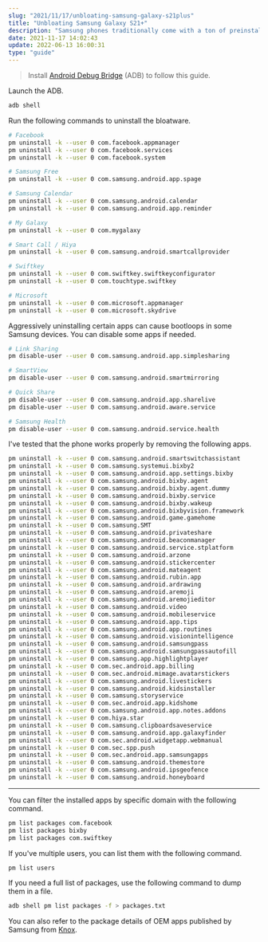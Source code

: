 ```yaml
---
slug: "2021/11/17/unbloating-samsung-galaxy-s21plus"
title: "Unbloating Samsung Galaxy S21+"
description: "Samsung phones traditionally come with a ton of preinstalled bloatware. Learn how to get rid of it using Android Debug Bridge."
date: 2021-11-17 14:02:43
update: 2022-06-13 16:00:31
type: "guide"
---
```


> Install [Android Debug Bridge](https://developer.android.com/tools/adb) (ADB) to follow this guide.

Launch the ADB.

```sh
adb shell
```

Run the following commands to uninstall the bloatware.

```sh
# Facebook
pm uninstall -k --user 0 com.facebook.appmanager
pm uninstall -k --user 0 com.facebook.services
pm uninstall -k --user 0 com.facebook.system

# Samsung Free
pm uninstall -k --user 0 com.samsung.android.app.spage

# Samsung Calendar
pm uninstall -k --user 0 com.samsung.android.calendar
pm uninstall -k --user 0 com.samsung.android.app.reminder

# My Galaxy
pm uninstall -k --user 0 com.mygalaxy

# Smart Call / Hiya
pm uninstall -k --user 0 com.samsung.android.smartcallprovider

# Swiftkey
pm uninstall -k --user 0 com.swiftkey.swiftkeyconfigurator
pm uninstall -k --user 0 com.touchtype.swiftkey

# Microsoft
pm uninstall -k --user 0 com.microsoft.appmanager
pm uninstall -k --user 0 com.microsoft.skydrive
```

Aggressively uninstalling certain apps can cause bootloops in some Samsung devices. You can disable some apps if needed.

```sh
# Link Sharing
pm disable-user --user 0 com.samsung.android.app.simplesharing

# SmartView
pm disable-user --user 0 com.samsung.android.smartmirroring

# Quick Share
pm disable-user --user 0 com.samsung.android.app.sharelive
pm disable-user --user 0 com.samsung.android.aware.service

# Samsung Health
pm disable-user --user 0 com.samsung.android.service.health
```

I've tested that the phone works properly by removing the following apps.

```sh
pm uninstall -k --user 0 com.samsung.android.smartswitchassistant
pm uninstall -k --user 0 com.samsung.systemui.bixby2
pm uninstall -k --user 0 com.samsung.android.app.settings.bixby
pm uninstall -k --user 0 com.samsung.android.bixby.agent
pm uninstall -k --user 0 com.samsung.android.bixby.agent.dummy
pm uninstall -k --user 0 com.samsung.android.bixby.service
pm uninstall -k --user 0 com.samsung.android.bixby.wakeup
pm uninstall -k --user 0 com.samsung.android.bixbyvision.framework
pm uninstall -k --user 0 com.samsung.android.game.gamehome
pm uninstall -k --user 0 com.samsung.SMT
pm uninstall -k --user 0 com.samsung.android.privateshare
pm uninstall -k --user 0 com.samsung.android.beaconmanager
pm uninstall -k --user 0 com.samsung.android.service.stplatform
pm uninstall -k --user 0 com.samsung.android.arzone
pm uninstall -k --user 0 com.samsung.android.stickercenter
pm uninstall -k --user 0 com.samsung.android.mateagent
pm uninstall -k --user 0 com.samsung.android.rubin.app
pm uninstall -k --user 0 com.samsung.android.ardrawing
pm uninstall -k --user 0 com.samsung.android.aremoji
pm uninstall -k --user 0 com.samsung.android.aremojieditor
pm uninstall -k --user 0 com.samsung.android.video
pm uninstall -k --user 0 com.samsung.android.mobileservice
pm uninstall -k --user 0 com.samsung.android.app.tips
pm uninstall -k --user 0 com.samsung.android.app.routines
pm uninstall -k --user 0 com.samsung.android.visionintelligence
pm uninstall -k --user 0 com.samsung.android.samsungpass
pm uninstall -k --user 0 com.samsung.android.samsungpassautofill
pm uninstall -k --user 0 com.samsung.app.highlightplayer
pm uninstall -k --user 0 com.sec.android.app.billing
pm uninstall -k --user 0 com.sec.android.mimage.avatarstickers
pm uninstall -k --user 0 com.samsung.android.livestickers
pm uninstall -k --user 0 com.samsung.android.kidsinstaller
pm uninstall -k --user 0 com.samsung.storyservice
pm uninstall -k --user 0 com.sec.android.app.kidshome
pm uninstall -k --user 0 com.samsung.android.app.notes.addons
pm uninstall -k --user 0 com.hiya.star
pm uninstall -k --user 0 com.samsung.clipboardsaveservice
pm uninstall -k --user 0 com.samsung.android.app.galaxyfinder
pm uninstall -k --user 0 com.sec.android.widgetapp.webmanual
pm uninstall -k --user 0 com.sec.spp.push
pm uninstall -k --user 0 com.sec.android.app.samsungapps
pm uninstall -k --user 0 com.samsung.android.themestore
pm uninstall -k --user 0 com.samsung.android.ipsgeofence
pm uninstall -k --user 0 com.samsung.android.honeyboard
```

---

You can filter the installed apps by specific domain with the following command.

```sh
pm list packages com.facebook
pm list packages bixby
pm list packages com.swiftkey
```

If you've multiple users, you can list them with the following command.

```sh
pm list users
```

If you need a full list of packages, use the following command to dump them in a file.

```sh
adb shell pm list packages -f > packages.txt
```

You can also refer to the package details of OEM apps published by Samsung from [Knox](https://docs.samsungknox.com/CCMode/G996B_5G_R.pdf).
